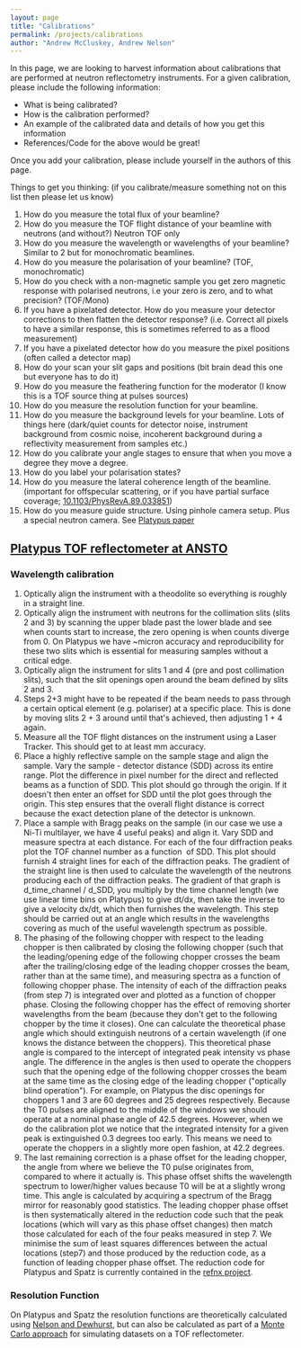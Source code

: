 ```yaml
---
layout: page
title: "Calibrations"
permalink: /projects/calibrations
author: "Andrew McCluskey, Andrew Nelson"
---
```


In this page, we are looking to harvest information about calibrations that are performed at neutron reflectometry instruments.
For a given calibration, please include the following information:
- What is being calibrated?
- How is the calibration performed?
- An example of the calibrated data and details of how you get this information
- References/Code for the above would be great!

Once you add your calibration, please include yourself in the authors of this page.
 
Things to get you thinking: (if you calibrate/measure something not on this list then please let us know)
 
1. How do you measure the total flux of your beamline?
2. How do you measure the TOF flight distance of your beamline with neutrons (and without?) Neutron TOF only
3. How do you measure the wavelength or wavelengths of your beamline? Similar to 2 but for monochromatic beamlines.
4. How do you measure the polarisation of your beamline? (TOF, monochromatic)
5. How do you check with a non-magnetic sample you get zero magnetic response with polarised neutrons, i.e your zero is zero, and to what precision? (TOF/Mono)
6. If you have a pixelated detector. How do you measure your detector corrections to then flatten the detector response?  (i.e. Correct all pixels to have a similar response, this is sometimes referred to as a flood measurement)
7. If you have a pixelated detector how do you measure the pixel positions (often called a detector map)
8. How do your scan your slit gaps and positions (bit brain dead this one but everyone has to do it) 
9. How do you measure the feathering function for the moderator (I know this is a TOF source thing at pulses sources)
10. How do you measure the resolution function for your beamline.
11. How do you measure the background levels for your beamline. Lots of things here (dark/quiet counts for detector noise, instrument background from cosmic noise, incoherent background during a reflectivity measurement from samples etc.)
12. How do you calibrate your angle stages to ensure that when you move a degree they move a degree.
13. How do you label your polarisation states?
14. How do you measure the lateral coherence length of the beamline. (important for offspecular scattering, or if you have partial surface coverage; [10.1103/PhysRevA.89.033851](https://doi.org/10.1103/PhysRevA.89.033851))
15. How do you measure guide structure. Using pinhole camera setup. Plus a special neutron camera. See [Platypus paper](https://doi.org/10.1016/j.nima.2010.12.075)
 
 
 ## [Platypus TOF reflectometer at ANSTO](https://doi.org/10.1016/j.nima.2010.12.075)
 ### Wavelength calibration
 1. Optically align the instrument with a theodolite so everything is roughly in a straight line.
 2. Optically align the instrument with neutrons for the collimation slits (slits 2 and 3) by scanning the upper blade past the lower blade and see when counts start to increase, the zero opening is when counts diverge from 0. On Platypus we have ~micron accuracy and reproducibility for these two slits which is essential for measuring samples without a critical edge.
 3. Optically align the instrument for slits 1 and 4 (pre and post collimation slits), such that the slit openings open around the beam defined by slits 2 and 3.
 4. Steps 2+3 might have to be repeated if the beam needs to pass through a certain optical element (e.g. polariser) at a specific place. This is done by moving slits 2 + 3 around until that's achieved, then adjusting 1 + 4 again.
 5. Measure all the TOF flight distances on the instrument using a Laser Tracker. This should get to at least mm accuracy.
 6. Place a highly reflective sample on the sample stage and align the sample. Vary the sample - detector distance (SDD) across its entire range. Plot the difference in pixel number for the direct and reflected beams as a function of SDD. This plot should go through the origin. If it doesn't then enter an offset for SDD until the plot goes through the origin. This step ensures that the overall flight distance is correct because the exact detection plane of the detector is unknown.
 7. Place a sample with Bragg peaks on the sample (in our case we use a Ni-Ti multilayer, we have 4 useful peaks) and align it. Vary SDD and measure spectra at each distance. For each of the four diffraction peaks plot the TOF channel number as a function  of SDD. This plot should furnish 4 straight lines for each of the diffraction peaks. The gradient of the straight line is then used to calculate the wavelength of the neutrons producing each of the diffraction peaks. The gradient of that graph is d_time_channel / d_SDD, you multiply by the time channel length (we use linear time bins on Platypus) to give dt/dx, then take the inverse to give a velocity dx/dt, which then furnishes the wavelength. This step should be carried out at an angle which results in the wavelengths covering as much of the useful wavelength spectrum as possible.
 8. The phasing of the following chopper with respect to the leading chopper is then calibrated by closing the following chopper (such that the leading/opening edge of the following chopper crosses the beam after the trailing/closing edge of the leading chopper crosses the beam, rather than at the same time), and measuring spectra as a function of following chopper phase. The intensity of each of the diffraction peaks (from step 7) is integrated over and plotted as a function of chopper phase. Closing the following chopper has the effect of removing shorter wavelengths from the beam (because they don't get to the following chopper by the time it closes). One can calculate the theoretical phase angle which should extinguish neutrons of a certain wavelength (if one knows the distance between the choppers). This theoretical phase angle is compared to the intercept of integrated peak intensity vs phase angle. The difference in the angles is then used to operate the choppers such that the opening edge of the following chopper crosses the beam at the same time as the closing edge of the leading chopper ("optically blind operation"). For example, on Platypus the disc openings for choppers 1 and 3 are 60 degrees and 25 degrees respectively. Because the T0 pulses are aligned to the middle of the windows we should operate at a nominal phase angle of 42.5 degrees. However, when we do the calibration plot we notice that the integrated intensity for a given peak is extinguished 0.3 degrees too early. This means we need to operate the choppers in a slightly more open fashion, at 42.2 degrees.
 9. The last remaining correction is a phase offset for the leading chopper, the angle from where we believe the T0 pulse originates from, compared to where it actually is. This phase offset shifts the wavelength spectrum to lower/higher values because T0 will be at a slightly wrong time. This angle is calculated by acquiring a spectrum of the Bragg mirror for reasonably good statistics. The leading chopper phase offset is then systematically altered in the reduction code such that the peak locations (which will vary as this phase offset changes) then match those calculated for each of the four peaks measured in step 7. We minimise the sum of least squares differences between the actual locations (step7) and those produced by the reduction code, as a function of leading chopper phase offset. The reduction code for Platypus and Spatz is currently contained in the [refnx project](https://github.com/refnx/refnx/blob/master/refnx/reduce/platypusnexus.py).

### Resolution Function
On Platypus and Spatz the resolution functions are theoretically calculated using [Nelson and Dewhurst](https://doi.org/10.1107/S1600576714009595), but can also be calculated as part of a [Monte Carlo approach](https://github.com/refnx/refnx-models/tree/master/platypus-simulate) for simulating datasets on a TOF reflectometer.
